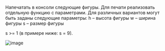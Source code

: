 Напечатать в консоли следующие фигуры.
Для печати реализовать отдельную функцию с параметрами.
Для различных вариантов могут быть заданы следующие параметры:
 h – высота фигуры
 w – ширина фигуры
 s – размер фигуры
 
s >= 1 (в примере ниже: s = 9).

![image](https://user-images.githubusercontent.com/109358996/215785435-2019783b-8eef-4abb-af7d-54d63d08baeb.png)
